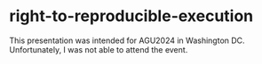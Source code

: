 # right-to-reproducible-execution

This presentation was intended for AGU2024 in Washington DC. Unfortunately, I was not able to attend the event.
